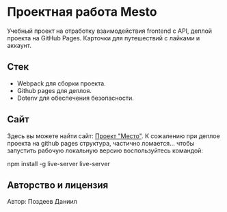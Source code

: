 # Проектная работа Mesto

Учебный проект на отработку взаимодействия frontend c API, деплой проекта на GitHub Pages. Карточки для путешествий с лайками и аккаунт.

## Стек

- Webpack для сборки проекта.
- Github pages для деплоя.
- Dotenv для обеспечения безопасности.

## Сайт

Здесь вы можете найти сайт: [Проект "Место"](https://daniil-pozdeev.github.io/mesto/).
К сожалению при деплое проекта на github pages структура, частично ломается... чтобы запустить рабочую локальную версию воспользуйтесь командой:

npm install -g live-server
live-server

## Авторство и лицензия

Автор: Поздеев Даниил
